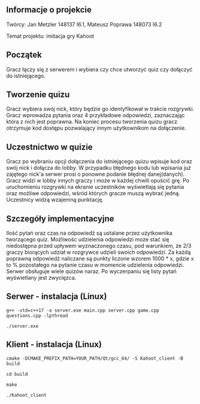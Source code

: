 ## Informacje o projekcie
Twórcy: Jan Metzler 148137 I6.1, Mateusz Poprawa 148073 I6.2

Temat projektu: imitacja gry Kahoot 


## Początek
Gracz łączy się z serwerem i wybiera czy chce utworzyć quiz czy dołączyć do istniejącego.

## Tworzenie quizu
Gracz wybiera swój nick, który będzie go identyfikował w trakcie rozgrywki.
Gracz wprowadza pytania oraz 4 przykładowe odpowiedzi, zaznaczając która z nich jest poprawna.
Na koniec procesu tworzenia quizu gracz otrzymuje kod dostępu pozwalający innym użytkownikom na dołączenie.

## Uczestnictwo w quizie
Gracz po wybraniu opcji dołączenia do istniejącego quizu wpisuje kod oraz swój nick i dołącza do lobby. 
W przypadku błędnego kodu lub wpisania już zajętego nick'a serwer prosi o ponowne podanie błędnej danej(danych).  
Gracz widzi w lobby innych graczy i może w każdej chwili opuścić grę.
Po uruchomieniu rozgrywki na ekranie uczestników wyświetlają się pytania oraz możliwe odpowiedzi, wśród których gracze muszą wybrać jedną.
Uczestnicy widzą wzajemną punktację. 

## Szczegóły implementacyjne
Ilość pytań oraz czas na odpowiedź są ustalane przez użytkownika tworzącego quiz. Możliwośc udzielenia odpowiedzi może stać się niedostępna przed upływem wyznaczonego czasu, pod warunkiem, że 2/3 graczy biorących udział w rozgrywce udzieli swoich odpowiedzi. 
Za każdą poprawną odpowiedź naliczane są punkty liczone wzorem 1000 * x, gdzie x to % pozostałego na pytanie czasu w momencie udzielenia odpowiedzi.
Serwer obsługuje wiele quizów naraz. 
Po wyczerpaniu się listy pytań wyświetlany jest zwycięzca.

## Serwer - instalacja (Linux)
```
g++ -std=c++17 -o server.exe main.cpp server.cpp game.cpp questions.cpp -lpthread
```

```
./server.exe
```


## Klient - instalacja (Linux)
```
cmake -DCMAKE_PREFIX_PATH=YOUR_PATH/Qt/gcc_64/ -S Kahoot_client -B build
```

```
cd build
```

```
make
```

```
./Kahoot_client
```
